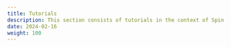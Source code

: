 ```yaml
---
title: Tutorials
description: This section consists of tutorials in the context of Spin Plugin k8s
date: 2024-02-16
weight: 100
---
```

